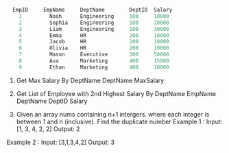 ```csharp
  EmpID	    EmpName	    DeptName		DeptID	Salary
	1		  Noah		Engineering	    100		10000
	2		  Sophia	Engineering	    100		20000
	3		  Liam		Engineering	    100		30000
	4		  Emma		HR				200		10000
	5		  Jacob		HR				200		10000
	6		  Olivia	HR				200		10000
	7		  Mason		Executive		300		50000
	8		  Ava		Marketing		400		15000
	9		  Ethan		Marketing		400		10000
```
1. Get Max Salary By DeptName
	DeptName MaxSalary
  
2. Get List of Employee with 2nd Highest Salary By DeptName
EmpName DeptName 		DeptID 	Salary

3. Given an array nums containing n+1 intergers. where each integer is between 1 and n (inclusive). Find the duplicate number
Example 1 :
Input: [1, 3, 4, 2, 2]
Output: 2

Example 2 :
Input: [3,1,3,4,2]
Output: 3